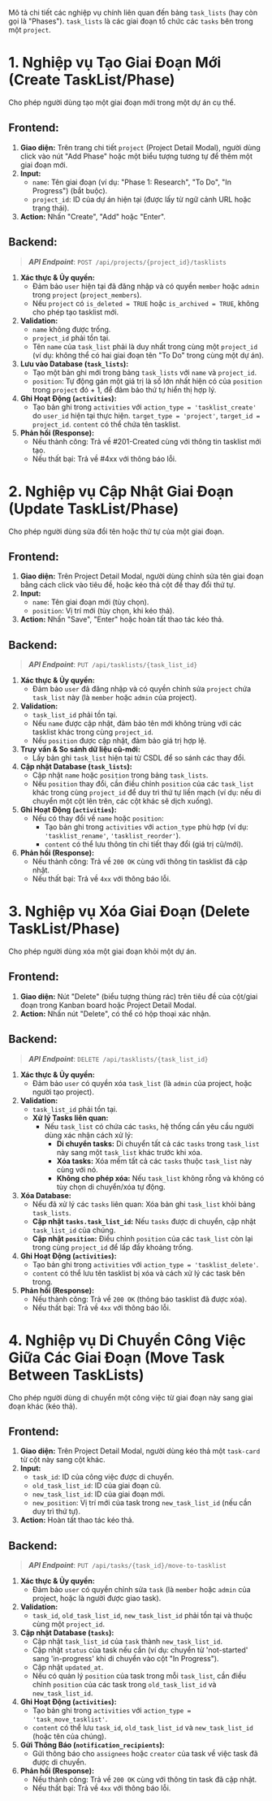 Mô tả chi tiết các nghiệp vụ chính liên quan đến bảng `task_lists` (hay còn gọi là "Phases").
`task_lists` là các giai đoạn tổ chức các `tasks` bên trong một `project`.
# 1. Nghiệp vụ Tạo Giai Đoạn Mới (Create TaskList/Phase)
Cho phép người dùng tạo một giai đoạn mới trong một dự án cụ thể.
## **Frontend:**
1.  **Giao diện:** Trên trang chi tiết `project` (Project Detail Modal), người dùng click vào nút "Add Phase" hoặc một biểu tượng tương tự để thêm một giai đoạn mới.
2.  **Input:**
    *   `name`: Tên giai đoạn (ví dụ: "Phase 1: Research", "To Do", "In Progress") (bắt buộc).
    *   `project_id`: ID của dự án hiện tại (được lấy từ ngữ cảnh URL hoặc trạng thái).
3.  **Action:** Nhấn "Create", "Add" hoặc "Enter".
## **Backend:**
> ***API Endpoint***: `POST /api/projects/{project_id}/tasklists`
1.  **Xác thực & Ủy quyền:**
    *   Đảm bảo `user` hiện tại đã đăng nhập và có quyền `member` hoặc `admin` trong `project` (`project_members`).
    *   Nếu `project` có `is_deleted = TRUE` hoặc `is_archived = TRUE`, không cho phép tạo tasklist mới.
2.  **Validation:**
    *   `name` không được trống.
    *   `project_id` phải tồn tại.
    *   Tên `name` của `task_list` phải là duy nhất trong cùng một `project_id` (ví dụ: không thể có hai giai đoạn tên "To Do" trong cùng một dự án).
3.  **Lưu vào Database (`task_lists`):**
    *   Tạo một bản ghi mới trong bảng `task_lists` với `name` và `project_id`.
    *   `position`: Tự động gán một giá trị là số lớn nhất hiện có của `position` trong `project` đó + 1, để đảm bảo thứ tự hiển thị hợp lý.
4.  **Ghi Hoạt Động (`activities`):**
    *   Tạo bản ghi trong `activities` với `action_type = 'tasklist_create'` do `user_id` hiện tại thực hiện. `target_type = 'project'`, `target_id = project_id`. `content` có thể chứa tên tasklist.
5.  **Phản hồi (Response):**
    *   Nếu thành công: Trả về #201-Created cùng với thông tin tasklist mới tạo.
    *   Nếu thất bại: Trả về #4xx với thông báo lỗi.

# 2. Nghiệp vụ Cập Nhật Giai Đoạn (Update TaskList/Phase)
Cho phép người dùng sửa đổi tên hoặc thứ tự của một giai đoạn.
## **Frontend:**
1.  **Giao diện:** Trên Project Detail Modal, người dùng chỉnh sửa tên giai đoạn bằng cách click vào tiêu đề, hoặc kéo thả cột để thay đổi thứ tự.
2.  **Input:**
    *   `name`: Tên giai đoạn mới (tùy chọn).
    *   `position`: Vị trí mới (tùy chọn, khi kéo thả).
3.  **Action:** Nhấn "Save", "Enter" hoặc hoàn tất thao tác kéo thả.

## **Backend:**
> ***API Endpoint***: `PUT /api/tasklists/{task_list_id}`
1.  **Xác thực & Ủy quyền:**
    *   Đảm bảo `user` đã đăng nhập và có quyền chỉnh sửa `project` chứa `task_list` này (là `member` hoặc `admin` của project).
2.  **Validation:**
    *   `task_list_id` phải tồn tại.
    *   Nếu `name` được cập nhật, đảm bảo tên mới không trùng với các tasklist khác trong cùng `project_id`.
    *   Nếu `position` được cập nhật, đảm bảo giá trị hợp lệ.
3.  **Truy vấn & So sánh dữ liệu cũ-mới:**
    *   Lấy bản ghi `task_list` hiện tại từ CSDL để so sánh các thay đổi.
4.  **Cập nhật Database (`task_lists`):**
    *   Cập nhật `name` hoặc `position` trong bảng `task_lists`.
    *   Nếu `position` thay đổi, cần điều chỉnh `position` của các `task_list` khác trong cùng `project_id` để duy trì thứ tự liền mạch (ví dụ: nếu di chuyển một cột lên trên, các cột khác sẽ dịch xuống).
5.  **Ghi Hoạt Động (`activities`):**
    *   Nếu có thay đổi về `name` hoặc `position`:
        *   Tạo bản ghi trong `activities` với `action_type` phù hợp (ví dụ: `'tasklist_rename'`, `'tasklist_reorder'`).
        *   `content` có thể lưu thông tin chi tiết thay đổi (giá trị cũ/mới).
6.  **Phản hồi (Response):**
    *   Nếu thành công: Trả về `200 OK` cùng với thông tin tasklist đã cập nhật.
    *   Nếu thất bại: Trả về `4xx` với thông báo lỗi.
# 3. Nghiệp vụ Xóa Giai Đoạn (Delete TaskList/Phase)
Cho phép người dùng xóa một giai đoạn khỏi một dự án.
## **Frontend:**
1.  **Giao diện:** Nút "Delete" (biểu tượng thùng rác) trên tiêu đề của cột/giai đoạn trong Kanban board hoặc Project Detail Modal.
2.  **Action:** Nhấn nút "Delete", có thể có hộp thoại xác nhận.
## **Backend:**
> ***API Endpoint***: `DELETE /api/tasklists/{task_list_id}`
1.  **Xác thực & Ủy quyền:**
    *   Đảm bảo `user` có quyền xóa `task_list` (là `admin` của project, hoặc người tạo project).
2.  **Validation:**
    *   `task_list_id` phải tồn tại.
    *   **Xử lý Tasks liên quan:**
        *   Nếu `task_list` có chứa các `tasks`, hệ thống cần yêu cầu người dùng xác nhận cách xử lý:
            *   **Di chuyển tasks:** Di chuyển tất cả các `tasks` trong `task_list` này sang một `task_list` khác trước khi xóa.
            *   **Xóa tasks:** Xóa mềm tất cả các `tasks` thuộc `task_list` này cùng với nó.
            *   **Không cho phép xóa:** Nếu `task_list` không rỗng và không có tùy chọn di chuyển/xóa tự động.
3.  **Xóa Database:**
    *   Nếu đã xử lý các `tasks` liên quan: Xóa bản ghi `task_list` khỏi bảng `task_lists`.
    *   **Cập nhật `tasks.task_list_id`:** Nếu `tasks` được di chuyển, cập nhật `task_list_id` của chúng.
    *   **Cập nhật `position`:** Điều chỉnh `position` của các `task_list` còn lại trong cùng `project_id` để lấp đầy khoảng trống.
4.  **Ghi Hoạt Động (`activities`):**
    *   Tạo bản ghi trong `activities` với `action_type = 'tasklist_delete'`.
    *   `content` có thể lưu tên tasklist bị xóa và cách xử lý các task bên trong.
5.  **Phản hồi (Response):**
    *   Nếu thành công: Trả về `200 OK` (thông báo tasklist đã được xóa).
    *   Nếu thất bại: Trả về `4xx` với thông báo lỗi.

# 4. Nghiệp vụ Di Chuyển Công Việc Giữa Các Giai Đoạn (Move Task Between TaskLists)
Cho phép người dùng di chuyển một công việc từ giai đoạn này sang giai đoạn khác (kéo thả).
## **Frontend:**
1.  **Giao diện:** Trên Project Detail Modal, người dùng kéo thả một `task-card` từ cột này sang cột khác.
2.  **Input:**
    *   `task_id`: ID của công việc được di chuyển.
    *   `old_task_list_id`: ID của giai đoạn cũ.
    *   `new_task_list_id`: ID của giai đoạn mới.
    *   `new_position`: Vị trí mới của task trong `new_task_list_id` (nếu cần duy trì thứ tự).
3.  **Action:** Hoàn tất thao tác kéo thả.
## **Backend:**
> ***API Endpoint***: `PUT /api/tasks/{task_id}/move-to-tasklist`
1.  **Xác thực & Ủy quyền:**
    *   Đảm bảo `user` có quyền chỉnh sửa `task` (là `member` hoặc `admin` của project, hoặc là người được giao task).
2.  **Validation:**
    *   `task_id`, `old_task_list_id`, `new_task_list_id` phải tồn tại và thuộc cùng một `project_id`.
3.  **Cập nhật Database (`tasks`):**
    *   Cập nhật `task_list_id` của `task` thành `new_task_list_id`.
    *   Cập nhật `status` của task nếu cần (ví dụ: chuyển từ 'not-started' sang 'in-progress' khi di chuyển vào cột "In Progress").
    *   Cập nhật `updated_at`.
    *   Nếu có quản lý `position` của task trong mỗi `task_list`, cần điều chỉnh `position` của các task trong `old_task_list_id` và `new_task_list_id`.
4.  **Ghi Hoạt Động (`activities`):**
    *   Tạo bản ghi trong `activities` với `action_type = 'task_move_tasklist'`.
    *   `content` có thể lưu `task_id`, `old_task_list_id` và `new_task_list_id` (hoặc tên của chúng).
5.  **Gửi Thông Báo (`notification_recipients`):**
    *   Gửi thông báo cho `assignees` hoặc `creator` của task về việc task đã được di chuyển.
6.  **Phản hồi (Response):**
    *   Nếu thành công: Trả về `200 OK` cùng với thông tin task đã cập nhật.
    *   Nếu thất bại: Trả về `4xx` với thông báo lỗi.